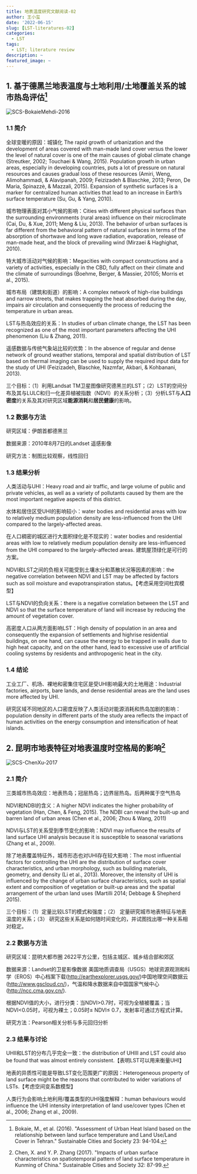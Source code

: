 ```yaml
---
title: 地表温度研究文献阅读-02
author: 王小玺
date: '2022-06-15'
slug: [LST-literatures-02]
categories:
  - LST
tags:
  - LST; literature review
description: ~
featured_image: ~
---
```


## 1. 基于德黑兰地表温度与土地利用/土地覆盖关系的城市热岛评估[^1]

![SCS-BokaieMehdi-2016](https://wxx-images.oss-cn-hangzhou.aliyuncs.com/SCS-BokaieMehdi-2016.jpg)

### 1.1 简介

全球变暖的原因：城镇化 The rapid growth of urbanization and the development of areas covered with man-made land cover versus the lower the level of natural cover is one of the main causes of global climate change (Streutker, 2002; Touchaei & Wang, 2015). Population growth in urban areas, especially in developing countries, puts a lot of pressure on natural resources and causes gradual loss of these resources (Amiri, Weng, Alimohammadi, & Alavipanah, 2009; Feizizadeh & Blaschke, 2013; Peron, De Maria, Spinazzè, & Mazzali, 2015). Expansion of synthetic surfaces is a marker for centralized human activities that lead to an increase in Earth’s surface temperature (Su, Gu, & Yang, 2010).

城市物理表面对其小气候的影响：Cities with different physical surfaces than the surrounding environments (rural areas) influence on their microclimate (Cai, Du, & Xue, 2011; Meng & Liu, 2013). The behavior of urban surfaces is far different from the behavioral pattern of natural surfaces in terms of the absorption of shortwave and long wave radiation, evaporation, release of man-made heat, and the block of prevailing wind (Mirzaei & Haghighat, 2010). 

特大城市活动对气候的影响：Megacities with compact constructions and a variety of activities, especially in the CBD, fully affect on their climate and the climate of surroundings (Boehme, Berger, & Massier, 20105; Morris et al., 2015).

城市布局（建筑和街道）的影响：A complex network of high-rise buildings and narrow streets, that makes trapping the heat absorbed during the day, impairs air circulation and consequently the process of reducing the temperature in urban areas. 

LST与热岛效应的关系：In studies of urban climate change, the LST has been recognized as one of the most important parameters affecting the UHI phenomenon (Liu & Zhang, 2011). 

遥感数据与传统气象站比较的优势：In the absence of regular and dense network of ground weather stations, temporal and spatial distribution of LST based on thermal imaging can be used to supply the required input data for the study of UHI (Feizizadeh, Blaschke, Nazmfar, Akbari, & Kohbanani, 2013).

三个目标：（1）利用Landsat TM卫星图像研究德黑兰的LST；（2）LST的空间分布及其与LULC和归一化差异植被指数（NDVI）的关系分析；（3）分析LST与**人口密度**的关系及其对研究区域**能源消耗**和**居民健康**的影响。

### 1.2 数据与方法

研究区域：伊朗首都德黑兰

数据来源：2010年8月7日的Landset 遥感影像

研究方法：制图比较观察，线性回归

### 1.3 结果分析

人类活动与UHI：Heavy road and air traffic, and large volume of public and private vehicles, as well as a variety of pollutants caused by them are the most important negative aspects of this district. 

水体和居住区受UHI的影响较小：water bodies and residential areas with low to relatively medium population density are less-influenced from the UHI compared to the largely-affected areas. 

在人口稠密的城区进行大面积绿化是不现实的：water bodies and residential areas with low to relatively medium population density are less-influenced from the UHI compared to the largely-affected areas. 建筑屋顶绿化是可行的方案。

NDVI和LST之间的负相关可能受到土壤水分和蒸散状况等因素的影响：the negative correlation between NDVI and LST may be affected by factors such as soil moisture and evapotranspiration status。【考虑采用空间杜宾模型】

LST与NDVI的负向关系：there is a negative correlation between the LST and NDVI so that the surface temperature of land will increase by reducing the amount of vegetation cover.

高密度人口从两方面影响LST：High density of population in an area and consequently the expansion of settlements and highrise residential buildings, on one hand, can cause the energy to be trapped in walls due to high heat capacity, and on the other hand, lead to excessive use of artificial cooling systems by residents and anthropogenic heat in the city.

### 1.4 结论

工业工厂、机场、裸地和密集住宅区是受UHI影响最大的土地用途：Industrial factories, airports, bare lands, and dense residential areas are the land uses more affected by UHI. 

研究区域不同地区的人口密度反映了人类活动对能源消耗和热岛加剧的影响：population density in different parts of the study area reflects the impact of human activities on the energy consumption and intensification of heat islands.

## 2. 昆明市地表特征对地表温度时空格局的影响[^2]

![SCS-ChenXu-2017](https://wxx-images.oss-cn-hangzhou.aliyuncs.com/SCS-ChenXu-2017.jpg)

### 2.1 简介

三类城市热岛效应：地表热岛；冠层热岛；边界层热岛。后两种属于空气热岛

NDVI和NDBI的含义：A higher NDVI indicates the higher probability of vegetation (Han, Chen, & Feng, 2015). The NDBI can reveal the built-up and barren land of urban areas (Chen et al., 2006; Zhou & Wang, 2011)

NDVI与LST的关系受到季节变化的影响：NDVI may influence the results of land surface UHI analysis because it is susceptible to seasonal variations (Zhang et al., 2009). 

除了地表覆盖特征外，城市形态也对UHI存在较大影响：The most influential factors for controlling the UHI are the distribution of surface cover characteristics, and urban morphology, such as building materials, geometry, and density (Li et al., 2013). Moreover, the intensity of UHI is influenced by the change of urban surface characteristics, such as spatial extent and composition of vegetation or built-up areas and the spatial arrangement of the urban land uses (Martilli 2014; Debbage & Shepherd 2015). 

三个目标：（1）定量比较LST的模式和强度；（2） 定量研究城市地表特征与地表温度的关系；（3） 研究这些关系是如何随时间变化的，并试图找出哪一种关系相对稳定。

### 2.2 数据与方法

研究区域：昆明大都市圈 2622平方公里，包括主城区、城乡结合部和郊区

数据来源：Landset的卫星影像数据 美国地质调查局（USGS）地球资源观测和科学（EROS）中心档案下载(http://earthexplorer.usgs.gov/)中国地理空间数据云(http://www.gscloud.cn/)，气温和降水数据来自中国国家气候中心(http://ncc.cma.gov.cn/).

根据NDVI值的大小，进行分类：当NDVI>0.7时，可视为全植被覆盖；当NDVI<0.05时，可视为裸土；0.05时≤ NDVI≤ 0.7，发射率可通过方程式计算。

研究方法：Pearson相关分析与多元回归分析

### 2.3 结果与讨论

UHII和LST的分布几乎完全一致：the distribution of UHIII and LST could also be found that was almost entirely consistent.【表明LST可以用来衡量UHI】

地表的异质性可能是导致LST变化范围更广的原因：Heterogeneous property of land surface might be the reasons that contributed to wider variations of LSTs.【考虑空间变系数模型】

人类行为会影响土地利用/覆盖类型的UHI强度解释：human behaviours would influence the UHI intensity interpretation of land use/cover types (Chen et al., 2006; Zhang et al., 2009).

[^1]:Bokaie, M., et al. (2016). "Assessment of Urban Heat Island based on the relationship between land surface temperature and Land Use/Land Cover in Tehran." Sustainable Cities and Society 23: 94-104.
[^2]:Chen, X. and Y. P. Zhang (2017). "Impacts of urban surface characteristics on spatiotemporal pattern of land surface temperature in Kunming of China." Sustainable Cities and Society 32: 87-99.
